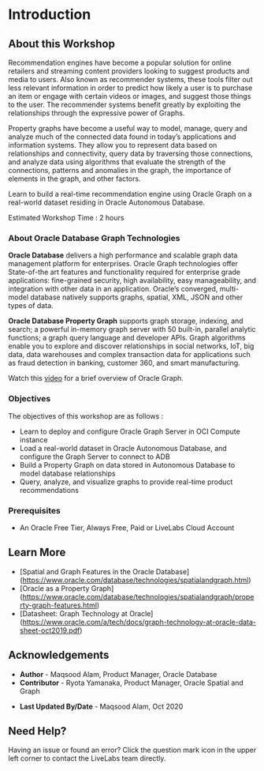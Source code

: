 # Introduction

## About this Workshop

Recommendation engines have become a popular solution for online retailers and streaming content providers looking to suggest products and media to users. Also known as recommender systems, these tools filter out less relevant information in order to predict how likely a user is to purchase an item or engage with certain videos or images, and suggest those things to the user. The recommender systems benefit greatly by exploiting the relationships through the expressive power of Graphs.

Property graphs have become a useful way to model, manage, query and analyze much of the connected data found in today’s applications and information systems. They allow you to represent data based on relationships and connectivity, query data by traversing those connections, and analyze data using algorithms that evaluate the strength of the connections, patterns and anomalies in the graph, the importance of elements in the graph, and other factors.

Learn to build a real-time recommendation engine using Oracle Graph on a real-world dataset residing in Oracle Autonomous Database.

Estimated Workshop Time : 2 hours

### About Oracle Database Graph Technologies

**Oracle Database** delivers a high performance and scalable graph data management platform for enterprises. Oracle Graph technologies offer State-of-the art features and functionality required for enterprise grade applications: fine-grained security, high availability, easy manageability, and integration with other data in an application. Oracle’s converged, multi-model database natively supports graphs, spatial, XML, JSON and other types of data.

**Oracle Database Property Graph** supports graph storage, indexing, and search; a powerful in-memory graph server with 50 built-in, parallel analytic functions; a graph query language and developer APIs. Graph algorithms enable you to explore and discover relationships in social networks, IoT, big data, data warehouses and complex transaction data for applications such as fraud detection in banking, customer 360, and smart manufacturing.

Watch this [video](https://www.youtube.com/watch?v=-DYVgYJPbQA) for a brief overview of Oracle Graph.

### Objectives

The objectives of this workshop are as follows :

- Learn to deploy and configure Oracle Graph Server in OCI Compute instance
- Load a real-world dataset in Oracle Autonomous Database, and configure the Graph Server to connect to ADB
- Build a Property Graph on data stored in Autonomous Database to model database relationships
- Query, analyze, and visualize graphs to provide real-time product recommendations

### Prerequisites

- An Oracle Free Tier, Always Free, Paid or LiveLabs Cloud Account

## Learn More

- [Spatial and Graph Features in the Oracle Database] (https://www.oracle.com/database/technologies/spatialandgraph.html)
- [Oracle as a Property Graph] (https://www.oracle.com/database/technologies/spatialandgraph/property-graph-features.html)
- [Datasheet: Graph Technology at Oracle] (https://www.oracle.com/a/tech/docs/graph-technology-at-oracle-data-sheet-oct2019.pdf)

## Acknowledgements

- **Author** - Maqsood Alam, Product Manager, Oracle Database
- **Contributor** - Ryota Yamanaka, Product Manager, Oracle Spatial and Graph
* **Last Updated By/Date** - Maqsood Alam, Oct 2020

## Need Help?  
Having an issue or found an error?  Click the question mark icon in the upper left corner to contact the LiveLabs team directly.
